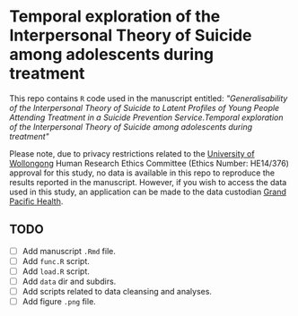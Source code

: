 # Temporal exploration of the Interpersonal Theory of Suicide among adolescents during treatment

This repo contains `R` code used in the manuscript entitled: *"Generalisability
of the Interpersonal Theory of Suicide to Latent Profiles of Young People
Attending Treatment in a Suicide Prevention Service.Temporal exploration of the
Interpersonal Theory of Suicide among adolescents during treatment"*

Please note, due to privacy restrictions related to the [University of
Wollongong](www.uow.edu.au) Human Research Ethics Committee (Ethics Number:
HE14/376) approval for this study, no data is available in this repo to
reproduce the results reported in the manuscript. However, if you wish to access
the data used in this study, an application can be made to the data custodian
[Grand Pacific Health](www.gph.org.au). 


## TODO

-  [ ] Add manuscript `.Rmd` file.
-  [ ] Add `func.R` script.
-  [ ] Add `load.R` script.
-  [ ] Add `data` dir and subdirs.
-  [ ] Add scripts related to data cleansing and analyses.
-  [ ] Add figure `.png` file.
